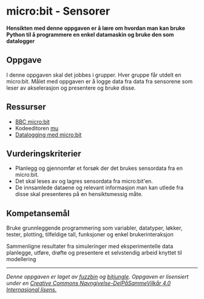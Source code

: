# micro:bit - Sensorer

**Hensikten med denne oppgaven er å lære om hvordan man kan bruke Python til å programmere en enkel datamaskin og bruke den som datalogger**

## Oppgave

I denne oppgaven skal det jobbes i grupper. Hver gruppe får utdelt en micro:bit. Målet med oppgaven er å logge data fra data fra sensorene som leser av akselerasjon og presentere og bruke disse.

## Ressurser

* [BBC micro:bit](http://microbit.org/no/)
* Kodeeditoren [mu](https://codewith.mu/)
* [Datalogging med micro:bit](https://microbit.org/en/2018-09-03-python-mu-datalogging/)

## Vurderingskriterier

* Planlegg og gjennomfør et forsøk der det brukes sensordata fra en micro:bit.
* Det skal leses av og lagres sensordata fra micro:bit'en.
* De innsamlede dataene og relevant informasjon man kan utlede fra disse skal presenteres på en hensiktsmessig måte.

## Kompetansemål

Bruke grunnleggende programmering som variabler, datatyper, løkker, tester, plotting, tilfeldige tall, funksjoner og enkel brukerinteraksjon

Sammenligne resultater fra simuleringer med eksperimentelle data
planlegge, utføre, drøfte og presentere et selvstendig arbeid knyttet til modellering

---

_Denne oppgaven er laget av [fuzzbin](https://github.com/fuzzbin) og [bitjungle](https://github.com/bitjungle). Oppgaven er lisensiert under en [Creative Commons Navngivelse-DelPåSammeVilkår 4.0 Internasjonal lisens.](http://creativecommons.org/licenses/by-sa/4.0/)_
